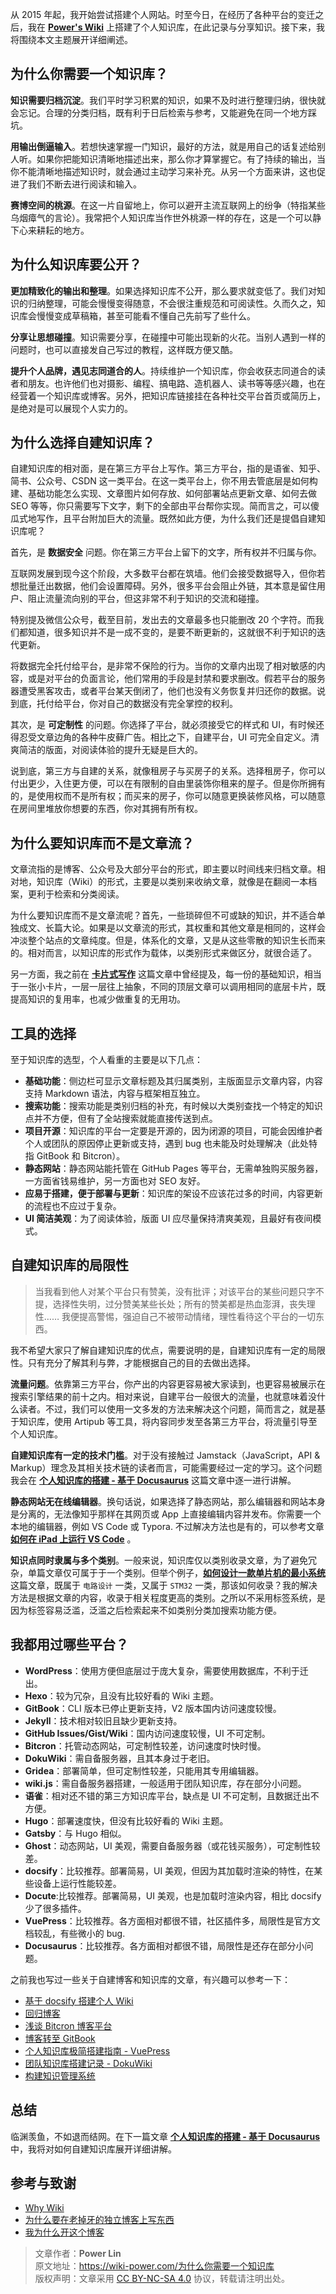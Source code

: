 从 2015 年起，我开始尝试搭建个人网站。时至今日，在经历了各种平台的变迁之后，我在 [**Power's Wiki**](https://wiki-power.com/) 上搭建了个人知识库，在此记录与分享知识。接下来，我将围绕本文主题展开详细阐述。

## 为什么你需要一个知识库？

**知识需要归档沉淀**。我们平时学习积累的知识，如果不及时进行整理归纳，很快就会忘记。合理的分类归档，既有利于日后检索与参考，又能避免在同一个地方踩坑。

**用输出倒逼输入**。若想快速掌握一门知识，最好的方法，就是用自己的话复述给别人听。如果你把能知识清晰地描述出来，那么你才算掌握它。有了持续的输出，当你不能清晰地描述知识时，就会通过主动学习来补充。从另一个方面来讲，这也促进了我们不断去进行阅读和输入。

**赛博空间的桃源**。在这一片自留地上，你可以避开主流互联网上的纷争（特指某些乌烟瘴气的言论）。我常把个人知识库当作世外桃源一样的存在，这是一个可以静下心来耕耘的地方。

## 为什么知识库要公开？

**更加精致化的输出和整理**。如果选择知识库不公开，那么要求就变低了。我们对知识的归纳整理，可能会慢慢变得随意，不会很注重规范和可阅读性。久而久之，知识库会慢慢变成草稿箱，甚至可能看不懂自己先前写了些什么。

**分享让思想碰撞**。知识需要分享，在碰撞中可能出现新的火花。当别人遇到一样的问题时，也可以直接发自己写过的教程，这样既方便又酷。

**提升个人品牌，遇见志同道合的人**。持续维护一个知识库，你会收获志同道合的读者和朋友。也许他们也对摄影、编程、搞电路、造机器人、读书等等感兴趣，也在经营着一个知识库或博客。另外，把知识库链接挂在各种社交平台首页或简历上，是绝对是可以展现个人实力的。

## 为什么选择自建知识库？

自建知识库的相对面，是在第三方平台上写作。第三方平台，指的是语雀、知乎、简书、公众号、CSDN 这一类平台。在这一类平台上，你不用去管底层是如何构建、基础功能怎么实现、文章图片如何存放、如何部署站点更新文章、如何去做 SEO 等等，你只需要写下文字，剩下的全部由平台帮你实现。简而言之，可以傻瓜式地写作，且平台附加巨大的流量。既然如此方便，为什么我们还是提倡自建知识库呢？

首先，是 **数据安全** 问题。你在第三方平台上留下的文字，所有权并不归属与你。

互联网发展到现今这个阶段，大多数平台都在筑墙。他们会接受数据导入，但你若想批量迁出数据，他们会设置障碍。另外，很多平台会阻止外链，其本意是留住用户、阻止流量流向别的平台，但这非常不利于知识的交流和碰撞。

特别提及微信公众号，截至目前，发出去的文章最多也只能删改 20 个字符。而我们都知道，很多知识并不是一成不变的，是要不断更新的，这就很不利于知识的迭代更新。

将数据完全托付给平台，是非常不保险的行为。当你的文章内出现了相对敏感的内容，或是对平台的负面言论，他们常用的手段是封禁和要求删改。假若平台的服务器遭受黑客攻击，或者平台某天倒闭了，他们也没有义务恢复并归还你的数据。说到底，托付给平台，你对自己的数据没有完全掌控的权利。

其次，是 **可定制性** 的问题。你选择了平台，就必须接受它的样式和 UI，有时候还得忍受文章边角的各种牛皮藓广告。相比之下，自建平台，UI 可完全自定义。清爽简洁的版面，对阅读体验的提升无疑是巨大的。

说到底，第三方与自建的关系，就像租房子与买房子的关系。选择租房子，你可以付出更少，入住更方便，可以在有限制的自由里装饰你租来的屋子。但是你所拥有的，是使用权而不是所有权；而买来的房子，你可以随意更换装修风格，可以随意在房间里堆放你想要的东西，你对其拥有所有权。

## 为什么要知识库而不是文章流？

文章流指的是博客、公众号及大部分平台的形式，即主要以时间线来归档文章。相对地，知识库（Wiki）的形式，主要是以类别来收纳文章，就像是在翻阅一本档案，更利于检索和分类阅读。

为什么要知识库而不是文章流呢？首先，一些琐碎但不可或缺的知识，并不适合单独成文、长篇大论。如果是以文章流的形式，其权重和其他文章是相同的，这样会冲淡整个站点的文章纯度。但是，体系化的文章，又是从这些零散的知识生长而来的。相对而言，以知识库的形式作为载体，以类别形式来做区分，就很合适了。

另一方面，我之前在 [**卡片式写作**](https://wiki-power.com/%E5%8D%A1%E7%89%87%E5%BC%8F%E5%86%99%E4%BD%9C) 这篇文章中曾经提及，每一份的基础知识，相当于一张小卡片，一层一层往上抽象，不同的顶层文章可以调用相同的底层卡片，既提高知识的复用率，也减少做重复的无用功。

## 工具的选择

至于知识库的选型，个人看重的主要是以下几点：

- **基础功能**：侧边栏可显示文章标题及其归属类别，主版面显示文章内容，内容支持 Markdown 语法，内容与框架相互独立。
- **搜索功能**：搜索功能是类别归档的补充，有时候以大类别查找一个特定的知识点并不方便，但有了全站搜索就能直接传送到点。
- **项目开源**：知识库的平台一定要是开源的，因为闭源的项目，可能会因维护者个人或团队的原因停止更新或支持，遇到 bug 也未能及时处理解决（此处特指 GitBook 和 Bitcron）。
- **静态网站**：静态网站能托管在 GitHub Pages 等平台，无需单独购买服务器，一方面省钱易维护，另一方面也对 SEO 友好。
- **应易于搭建，便于部署与更新**：知识库的架设不应该花过多的时间，内容更新的流程也不应过于复杂。
- **UI 简洁美观**：为了阅读体验，版面 UI 应尽量保持清爽美观，且最好有夜间模式。

## 自建知识库的局限性

> 当我看到他人对某个平台只有赞美，没有批评；对该平台的某些问题只字不提，选择性失明，过分赞美某些长处；所有的赞美都是热血澎湃，丧失理性…… 我便提高警惕，强迫自己不被带动情绪，理性看待这个平台的一切东西。

我不希望大家只了解自建知识库的优点，需要说明的是，自建知识库有一定的局限性。只有充分了解其利与弊，才能根据自己的目的去做出选择。

**流量问题**。依靠第三方平台，你产出的内容更容易被大家读到，也更容易被展示在搜索引擎结果的前十之内。相对来说，自建平台一般很大的流量，也就意味着没什么读者。不过，我们可以使用一文多发的方法来解决这个问题，简而言之，就是基于知识库，使用 Artipub 等工具，将内容同步发至各第三方平台，将流量引导至个人知识库。

**自建知识库有一定的技术门槛**。对于没有接触过 Jamstack（JavaScript，API & Markup）理念及其相关技术链的读者而言，可能需要经过一定的学习。这个问题我会在 [**个人知识库的搭建 - 基于 Docusaurus**](https://wiki-power.com/%E4%B8%AA%E4%BA%BA%E7%9F%A5%E8%AF%86%E5%BA%93%E7%9A%84%E6%90%AD%E5%BB%BA-%E5%9F%BA%E4%BA%8EDocusaurus) 这篇文章中逐一进行讲解。

**静态网站无在线编辑器**。换句话说，如果选择了静态网站，那么编辑器和网站本身是分离的，无法像知乎那样在其网页或 App 上直接编辑内容并发布。你需要一个本地的编辑器，例如 VS Code 或 Typora. 不过解决方法也是有的，可以参考文章 [**如何在 iPad 上运行 VS Code**](https://wiki-power.com/%E5%A6%82%E4%BD%95%E5%9C%A8iPad%E4%B8%8A%E8%BF%90%E8%A1%8CVSCode) 。

**知识点同时隶属与多个类别**。一般来说，知识库仅以类别收录文章，为了避免冗杂，单篇文章仅可属于于一个类别。但举个例子，[**如何设计一款单片机的最小系统**](https://wiki-power.com/%E5%A6%82%E4%BD%95%E8%AE%BE%E8%AE%A1%E4%B8%80%E6%AC%BE%E5%8D%95%E7%89%87%E6%9C%BA%E7%9A%84%E6%9C%80%E5%B0%8F%E7%B3%BB%E7%BB%9F) 这篇文章，既属于 `电路设计` 一类，又属于 `STM32` 一类，那该如何收录？我的解决方法是根据文章的内容，收录于相关程度更高的类别。之所以不采用标签系统，是因为标签容易泛滥，泛滥之后检索起来不如类别分类加搜索功能方便。

## 我都用过哪些平台？

- **WordPress**：使用方便但底层过于庞大复杂，需要使用数据库，不利于迁出。
- **Hexo**：较为冗杂，且没有比较好看的 Wiki 主题。
- **GitBook**：CLI 版本已停止更新支持，V2 版本国内访问速度较慢。
- **Jekyll**：技术相对较旧且缺少更新支持。
- **GitHub Issues/Gist/Wiki**：国内访问速度较慢，UI 不可定制。
- **Bitcron**：托管动态网站，可定制性较差，访问速度时快时慢。
- **DokuWiki**：需自备服务器，且其本身过于老旧。
- **Gridea**：部署简单，但可定制性较差，只能用其专用编辑器。
- **wiki.js**：需自备服务器搭建，一般适用于团队知识库，存在部分小问题。
- **语雀**：相对还不错的第三方知识库平台，缺点是 UI 不可定制，且数据迁出不方便。
- **Hugo**：部署速度快，但没有比较好看的 Wiki 主题。
- **Gatsby**：与 Hugo 相似。
- **Ghost**：动态网站，UI 美观，需要自备服务器（或花钱买服务），可定制性较差。
- **docsify**：比较推荐。部署简易，UI 美观，但因为其加载时渲染的特性，在某些设备上运行性能较差。
- **Docute**:比较推荐。部署简易，UI 美观，也是加载时渲染内容，相比 docsify 少了很多插件。
- **VuePress**：比较推荐。各方面相对都很不错，社区插件多，局限性是官方文档较乱，有些微小的 bug.
- **Docusaurus**：比较推荐。各方面相对都很不错，局限性是还存在部分小问题。

之前我也写过一些关于自建博客和知识库的文章，有兴趣可以参考一下：

- [基于 docsify 搭建个人 Wiki](https://wiki-power.com/unlist/%E5%9F%BA%E4%BA%8Edocsify%E6%90%AD%E5%BB%BA%E4%B8%AA%E4%BA%BAWiki)
- [回归博客](https://wiki-power.com/unlist/%E5%9B%9E%E5%BD%92%E5%8D%9A%E5%AE%A2)
- [浅谈 Bitcron 博客平台](https://wiki-power.com/unlist/%E6%B5%85%E8%B0%88Bitcron%E5%8D%9A%E5%AE%A2%E5%B9%B3%E5%8F%B0)
- [博客转至 GitBook](https://wiki-power.com/unlist/%E5%8D%9A%E5%AE%A2%E8%BD%AC%E8%87%B3GitBook)
- [个人知识库极简搭建指南 - VuePress](https://wiki-power.com/unlist/%E4%B8%AA%E4%BA%BA%E7%9F%A5%E8%AF%86%E5%BA%93%E6%9E%81%E7%AE%80%E6%90%AD%E5%BB%BA%E6%8C%87%E5%8D%97-VuePress)
- [团队知识库搭建记录 - DokuWiki](https://wiki-power.com/unlist/%E5%9B%A2%E9%98%9F%E7%9F%A5%E8%AF%86%E5%BA%93%E6%90%AD%E5%BB%BA%E8%AE%B0%E5%BD%95-DokuWiki)
- [构建知识管理系统](https://wiki-power.com/unlist/%E6%9E%84%E5%BB%BA%E7%9F%A5%E8%AF%86%E7%AE%A1%E7%90%86%E7%B3%BB%E7%BB%9F)

## 总结

临渊羡鱼，不如退而结网。在下一篇文章 [**个人知识库的搭建 - 基于 Docusaurus**](https://wiki-power.com/%E4%B8%AA%E4%BA%BA%E7%9F%A5%E8%AF%86%E5%BA%93%E7%9A%84%E6%90%AD%E5%BB%BA-%E5%9F%BA%E4%BA%8EDocusaurus) 中，我将对如何自建知识库展开详细讲解。

## 参考与致谢

- [Why Wiki](https://wiki.imshuai.com/why-wiki.html)
- [为什么要在老掉牙的独立博客上写东西](https://zoomyale.com/2016/why_blogging/)
- [我为什么开这个博客](https://ehippocampus.xyz/whyblog)

> 文章作者：**Power Lin**  
> 原文地址：<https://wiki-power.com/为什么你需要一个知识库>  
> 版权声明：文章采用 [CC BY-NC-SA 4.0](https://creativecommons.org/licenses/by/4.0/deed.zh) 协议，转载请注明出处。
